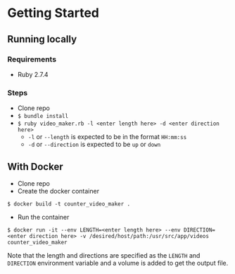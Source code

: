 # Getting Started

## Running locally
### Requirements
- Ruby 2.7.4

### Steps
- Clone repo
- `$ bundle install`
- `$ ruby video_maker.rb -l <enter length here> -d <enter direction here>`
    - `-l` or `--length` is expected to be in the format `HH:mm:ss`
    - `-d` or `--direction` is expected to be `up` or `down`

## With Docker

- Clone repo
- Create the docker container

```
$ docker build -t counter_video_maker .
```

- Run the container

```
$ docker run -it --env LENGTH=<enter length here> --env DIRECTION=<enter direction here> -v /desired/host/path:/usr/src/app/videos counter_video_maker
```
Note that the length and directions are specified as the `LENGTH` and `DIRECTION` environment variable and a volume is added to get the output file.
